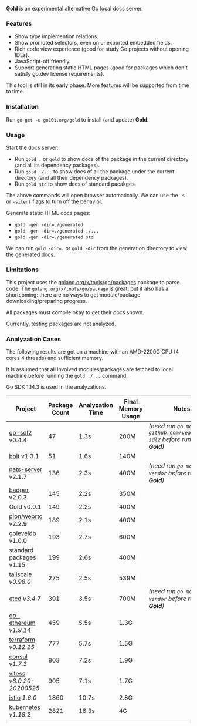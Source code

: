 **Gold** is an experimental alternative Go local docs server.

### Features

* Show type implemention relations.
* Show promoted selectors, even on unexported embedded fields.
* Rich code view experience (good for study Go projects without opening IDEs).
* JavaScript-off friendly.
* Support generating static HTML pages (good for packages which don't satisfy go.dev license requirements).

This tool is still in its early phase. More features will be supported from time to time.

### Installation

Run `go get -u go101.org/gold` to install (and update) **Gold**.

### Usage

Start the docs server:
* Run `gold .` or `gold` to show docs of the package in the current directory (and all its dependency packages).
* Run `gold ./...` to show docs of all the package under the current directory (and all their dependency packages).
* Run `gold std` to show docs of standard pacakges.

The above commands will open browser automatically.
We can use the `-s` or `-silent` flags to turn off the behavior.

Generate static HTML docs pages:
* `gold -gen -dir=./generated`
* `gold -gen -dir=./generated ./...`
* `gold -gen -dir=./generated std`

We can run `gold -dir=.` or `gold -dir` from the generation directory to view the generated docs.

### Limitations

This project uses the [golang.org/x/tools/go/packages](https://pkg.go.dev/golang.org/x/tools/go/packages) package to parse code. The `golang.org/x/tools/go/package` is great, but it also has a shortcoming: there are no ways to get module/package downloading/preparing progress.

All packages must compile okay to get their docs shown.

Currently, testing packages are not analyzed.

### Analyzation Cases

The following results are got on a machine with an AMD-2200G CPU (4 cores 4 threads) and sufficient memory.

It is assumed that all involved modules/packages are fetched to local machine before running the `gold ./...` command.

Go SDK 1.14.3 is used in the analyzations.

| Project  | Package Count | Analyzation Time | Final Memory Usage | Notes |
| ------------- | ------------- | ------------- | ------------- | ------------- |
| [go-sdl2](https://github.com/veandco/go-sdl2) v0.4.4 | 47 | 1.3s | 200M | _(need run `go mod init github.com/veandco/go-sdl2` before running **Gold**)_ |
| [bolt](https://github.com/boltdb/bolt) v1.3.1 | 51 | 1.6s | 140M |  |
| [nats-server](https://github.com/nats-io/nats-server) v2.1.7 | 136 | 2.3s | 400M | _(need run `go mod vendor` before running **Gold**)_ |
| [badger](https://github.com/dgraph-io/badger) v2.0.3 | 145 | 2.2s | 350M | |
| Gold v0.0.1 | 149 | 2.2s | 400M |  |
| [pion/webrtc](https://github.com/pion/webrtc) v2.2.9 | 189 | 2.1s | 400M | |
| [goleveldb](https://github.com/syndtr/goleveldb) v1.0.0 | 193 | 2.7s | 600M | |
| standard packages v1.15 | 199 | 2.6s | 400M |  |
| [tailscale](https://github.com/tailscale/tailscale) _v0.98.0_ | 275 | 2.5s | 539M |  |
| [etcd](https://github.com/etcd-io/etcd) _v3.4.7_ | 391 | 3.5s | 700M | _(need run `go mod vendor` before running **Gold**)_ |
| [go-ethereum](https://github.com/ethereum/go-ethereum) _v1.9.14_ | 459 | 5.5s | 1.3G | |
| [terraform](https://github.com/hashicorp/terraform) _v0.12.25_ | 777 | 5.7s | 1.5G | |
| [consul](https://github.com/hashicorp/consul) _v1.7.3_ | 803 | 7.2s | 1.9G | |
| [vitess](https://github.com/vitessio/vitess) _v6.0.20-20200525_ | 905 | 7.1s | 1.7G | |
| [istio](https://github.com/istio/istio) _1.6.0_ | 1860 | 10.7s | 2.8G | |
| [kubernetes](https://github.com/kubernetes/kubernetes) _v1.18.2_ | 2821 | 16.3s | 4G | |

